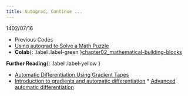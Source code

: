 ```yaml
---
title: Autograd, Continue ...
---
```


1402/07/16

* Previous Codes
* [Using autograd to Solve a Math Puzzle](https://machinelearningmastery.com/using-autograd-in-tensorflow-to-solve-a-regression-problem/)
* **Colab**{: .label .label-green }[chapter02_mathematical-building-blocks](https://github.com/fchollet/deep-learning-with-python-notebooks/blob/master/chapter02_mathematical-building-blocks.ipynb)

**Further Reading**{: .label .label-yellow }

* [Automatic Differentiation Using Gradient Tapes](https://gowrishankar.info/blog/automatic-differentiation-using-gradient-tapes/)
* [Introduction to gradients and automatic differentiation](https://www.tensorflow.org/guide/autodiff)
*‌ [Advanced automatic differentiation](https://www.tensorflow.org/guide/advanced_autodiff)
